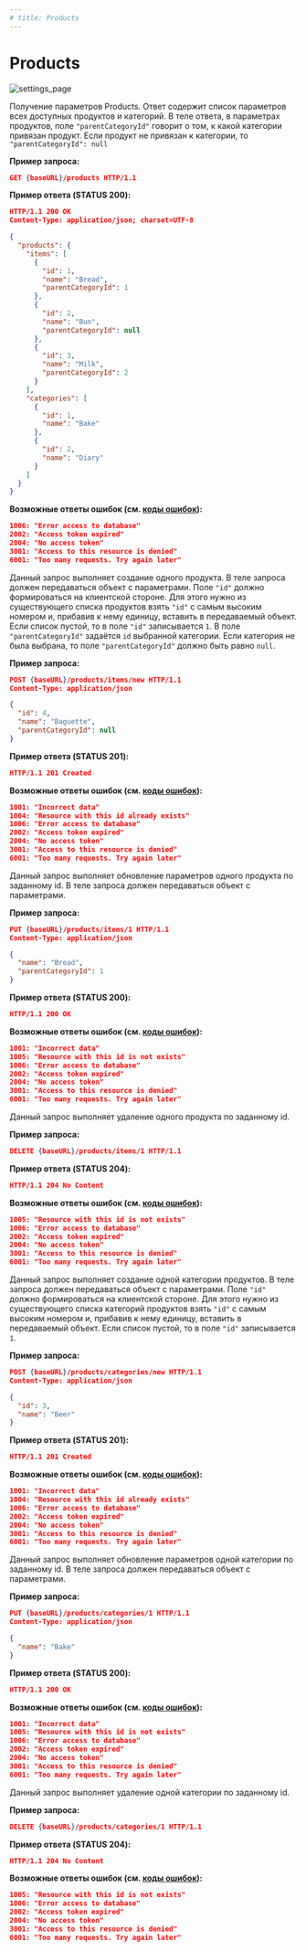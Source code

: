 ```yaml
---
# title: Products
---
```

# Products

![settings_page](/images/settings_page/products.png)

<req method="get" path="/products" isArrow>

Получение параметров Products. Ответ содержит список параметров всех доступных продуктов и категорий. В теле ответа, в параметрах продуктов, поле `"parentCategoryId"` говорит о том, к какой категории привязан продукт. Если продукт не привязан к категории, то `"parentCategoryId": null`

**Пример запроса:**

```json
GET {baseURL}/products HTTP/1.1
```

**Пример ответа (STATUS 200):**

```json
HTTP/1.1 200 OK
Content-Type: application/json; charset=UTF-8

{
  "products": {
    "items": [
      {
        "id": 1,
        "name": "Bread",
        "parentCategoryId": 1
      },
      {
        "id": 2,
        "name": "Bun",
        "parentCategoryId": null
      },
      {
        "id": 3,
        "name": "Milk",
        "parentCategoryId": 2
      }
    ],
    "categories": [
      {
        "id": 1,
        "name": "Bake"
      },
      {
        "id": 2,
        "name": "Diary"
      }
    ]
  }
}
```

**Возможные ответы ошибок (см. [коды ошибок](/v1/api/errors.html)):**

```json
1006: "Error access to database"
2002: "Access token expired"
2004: "No access token"
3001: "Access to this resource is denied"
6001: "Too many requests. Try again later"
```

</req>

<!-- ********************************************************************************************** -->
<req method="post" path="/products/items/new" isArrow>

Данный запрос выполняет создание одного продукта. 
В теле запроса должен передаваться объект с параметрами. 
Поле `"id"` должно формироваться на клиентской стороне. Для этого нужно из существующего списка продуктов взять `"id"` с самым высоким номером и, прибавив к нему единицу, вставить в передаваемый объект. Если список пустой, то в поле `"id"` записывается `1`. В поле `"parentCategoryId"` задаётся `id` выбранной категории. Если категория не была выбрана, то поле `"parentCategoryId"` должно быть равно `null`.

**Пример запроса:**

```json
POST {baseURL}/products/items/new HTTP/1.1
Content-Type: application/json

{
  "id": 4,
  "name": "Baguette",
  "parentCategoryId": null
}
```

**Пример ответа (STATUS 201):**

```json
HTTP/1.1 201 Created
```

**Возможные ответы ошибок (см. [коды ошибок](/v1/api/errors.html)):**

```json
1001: "Incorrect data"
1004: "Resource with this id already exists"
1006: "Error access to database"
2002: "Access token expired"
2004: "No access token"
3001: "Access to this resource is denied"
6001: "Too many requests. Try again later"
```

</req>

<!-- ********************************************************************************************** -->
<req method="put" path="/products/items/{id}" isArrow>

Данный запрос выполняет обновление параметров одного продукта по заданному id.
В теле запроса должен передаваться объект с параметрами.

**Пример запроса:**

```json
PUT {baseURL}/products/items/1 HTTP/1.1
Content-Type: application/json

{
  "name": "Bread",
  "parentCategoryId": 1
}
```

**Пример ответа (STATUS 200):**

```json
HTTP/1.1 200 OK
```

**Возможные ответы ошибок (см. [коды ошибок](/v1/api/errors.html)):**

```json
1001: "Incorrect data"
1005: "Resource with this id is not exists"
1006: "Error access to database"
2002: "Access token expired"
2004: "No access token"
3001: "Access to this resource is denied"
6001: "Too many requests. Try again later"
```

</req>

<!-- ********************************************************************************************** -->
<req method="delete" path="/products/items/{id}" isArrow>

Данный запрос выполняет удаление одного продукта по заданному id.

**Пример запроса:**

```json
DELETE {baseURL}/products/items/1 HTTP/1.1
```

**Пример ответа (STATUS 204):**

```json
HTTP/1.1 204 No Content
```

**Возможные ответы ошибок (см. [коды ошибок](/v1/api/errors.html)):**

```json
1005: "Resource with this id is not exists"
1006: "Error access to database"
2002: "Access token expired"
2004: "No access token"
3001: "Access to this resource is denied"
6001: "Too many requests. Try again later"
```

</req>

<!-- ********************************************************************************************** -->
<req method="post" path="/products/categories/new" isArrow>

Данный запрос выполняет создание одной категории продуктов. В теле запроса должен передаваться объект с параметрами.
Поле `"id"` должно формироваться на клиентской стороне. Для этого нужно из существующего списка категорий продуктов взять `"id"` с самым высоким номером и, прибавив к нему единицу, вставить в передаваемый объект. Если список пустой, то в поле `"id"` записывается `1`.

**Пример запроса:**

```json
POST {baseURL}/products/categories/new HTTP/1.1
Content-Type: application/json

{
  "id": 3,
  "name": "Beer"
}
```

**Пример ответа (STATUS 201):**

```json
HTTP/1.1 201 Created
```

**Возможные ответы ошибок (см. [коды ошибок](/v1/api/errors.html)):**

```json
1001: "Incorrect data"
1004: "Resource with this id already exists"
1006: "Error access to database"
2002: "Access token expired"
2004: "No access token"
3001: "Access to this resource is denied"
6001: "Too many requests. Try again later"
```

</req>

<!-- ********************************************************************************************** -->
<req method="put" path="/products/categories/{id}" isArrow>

Данный запрос выполняет обновление параметров одной категории по заданному id.
В теле запроса должен передаваться объект с параметрами.

**Пример запроса:**

```json
PUT {baseURL}/products/categories/1 HTTP/1.1
Content-Type: application/json

{
  "name": "Bake"
}
```

**Пример ответа (STATUS 200):**

```json
HTTP/1.1 200 OK
```

**Возможные ответы ошибок (см. [коды ошибок](/v1/api/errors.html)):**

```json
1001: "Incorrect data"
1005: "Resource with this id is not exists"
1006: "Error access to database"
2002: "Access token expired"
2004: "No access token"
3001: "Access to this resource is denied"
6001: "Too many requests. Try again later"
```

</req>

<!-- ********************************************************************************************** -->
<req method="delete" path="/products/categories/{id}" isArrow>

Данный запрос выполняет удаление одной категории по заданному id.

**Пример запроса:**

```json
DELETE {baseURL}/products/categories/1 HTTP/1.1
```

**Пример ответа (STATUS 204):**

```json
HTTP/1.1 204 No Content
```

**Возможные ответы ошибок (см. [коды ошибок](/v1/api/errors.html)):**

```json
1005: "Resource with this id is not exists"
1006: "Error access to database"
2002: "Access token expired"
2004: "No access token"
3001: "Access to this resource is denied"
6001: "Too many requests. Try again later"
```

</req>